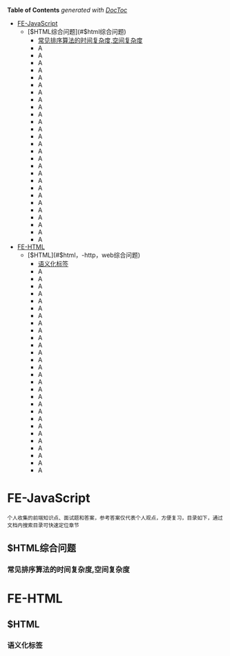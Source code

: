 <!-- START doctoc generated TOC please keep comment here to allow auto update -->
<!-- DON'T EDIT THIS SECTION, INSTEAD RE-RUN doctoc TO UPDATE -->
**Table of Contents**  *generated with [DocToc](http://doctoc.herokuapp.com/)*

- [FE-JavaScript](#fe-javaScript)
  - [$HTML综合问题](#$html综合问题)
    - [常见排序算法的时间复杂度,空间复杂度](#常见排序算法的时间复杂度空间复杂度)
    - A
    - A
    - A
    - A
    - A
    - A
    - A
    - A
    - A
    - A
    - A
    - A
    - A
    - A
    - A
    - A
    - A
    - A
    - A
    - A
    - A
    - A
    - A
    - A
    - A
    - A
    - A
- [FE-HTML](#fe-html)
  - [$HTML](#$html，-http，web综合问题)
    - [语义化标签](#语义化标签)
    - A
    - A
    - A
    - A
    - A
    - A
    - A
    - A
    - A
    - A
    - A
    - A
    - A
    - A
    - A
    - A
    - A
    - A
    - A
    - A
    - A
    - A
    - A
    - A
    - A
    - A
    - A
    - A
<!-- END doctoc generated TOC please keep comment here to allow auto update -->

# FE-JavaScript

    个人收集的前端知识点、面试题和答案，参考答案仅代表个人观点，方便复习，目录如下，通过文档内搜索目录可快速定位章节

## $HTML综合问题

### 常见排序算法的时间复杂度,空间复杂度



# FE-HTML

## $HTML

### 语义化标签



    
